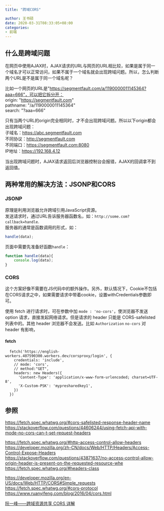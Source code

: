 ```yaml
---
title: "跨域CORS"

author: 王书硕
date: 2020-03-31T08:33:05+08:00
categories:
- 前端
---
```


## 什么是跨域问题
在网页中使用AJAX时，AJAX请求的URL与网页的URL相比较，如果是属于同一个域名才可以正常访问，如果不属于一个域名就会出现跨域问题。所以，怎么判断两个URL是不是属于同一个域名呢？    
  
比如一个网页的URL是"https://segmentfault.com/a/1190000011145364?aaa=666"，可以把它拆分开：  
origin: "https://segmentfault.com"  
pathname: "/a/1190000011145364"  
search: "?aaa=666"  

只有当两个URL的origin完全相同时，才不会出现跨域问题。所以以下origin都会出现跨域问题：  
子域名：https://abc.segmentfault.com  
不同协议：http://segmentfault.com  
不同端口：https://segmentfault.com:8080  
IP地址：https://192.168.4.12    

当出现跨域问题时，AJAX请求返回后浏览器控制台会报错，AJAX的回调拿不到返回值。

## 两种常用的解决方法：JSONP和CORS
### JSONP
原理是利用浏览器允许跨域引用JavaScript资源。  
发送请求时，通过URL告诉服务器函数名，如：`http://some.com?callback=handle`.  
服务器的通常是函数调用的形式，如：  
```javascript
handle(data);
```
页面中需要先准备好函数`handle`：
```javascript
function handle(data){
	console.log(data);
}
```

### CORS
这个方案好像不需要在JS代码中的额外操作。另外，默认情况下，Cookie不包括在CORS请求之中，如果需要请求中带着cookie，设置withCredentials参数即可。  


使用 fetch 进行请求时，可在参数中加 `mode : 'no-cors'`，使浏览器不发送 option 请求，直接发起网络请求。但是请求的 header 只能是 CORS-safelisted 列表中的。其他 header 浏览器不会发送。比如 `Authorization` 
`no-cors` 对 header 有影响，

#### fetch

```
  fetch('https://english-workers.407590300.workers.dev/corsproxy/login', {
    credentials: 'include',
    // mode: 'cors',
    // method:"GET",
    headers: new Headers({
      'Content-Type': 'application/x-www-form-urlencoded; charset=UTF-8',
      'X-Custom-PSK': 'mypresharedkey1',
    })
  })
  ```

## 参照

https://fetch.spec.whatwg.org/#cors-safelisted-response-header-name
https://stackoverflow.com/questions/44606244/using-fetch-api-with-mode-no-cors-can-t-set-request-headers

https://fetch.spec.whatwg.org/#http-access-control-allow-headers
https://developer.mozilla.org/zh-CN/docs/Web/HTTP/Headers/Access-Control-Expose-Headers
https://stackoverflow.com/questions/43871637/no-access-control-allow-origin-header-is-present-on-the-requested-resource-whe
https://fetch.spec.whatwg.org/#headers-class

https://developer.mozilla.org/en-US/docs/Web/HTTP/CORS#Simple_requests
https://fetch.spec.whatwg.org/#cors-protocol
https://www.ruanyifeng.com/blog/2016/04/cors.html

[阮一峰——跨域资源共享 CORS 详解](http://www.ruanyifeng.com/blog/2016/04/cors.html)